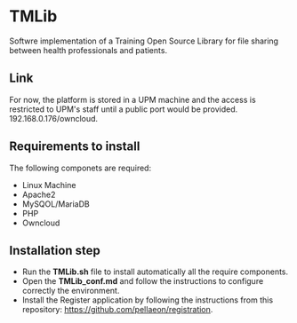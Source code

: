 # TMLib
Softwre implementation of a Training Open Source Library for file sharing between health professionals and patients. 

## Link
For now, the platform is stored in a UPM machine and the access is restricted to UPM's staff until a public port would be provided. 
192.168.0.176/owncloud.

## Requirements to install
The following componets are required:

* Linux Machine
* Apache2
* MySQOL/MariaDB
* PHP
* Owncloud

## Installation step

* Run the **TMLib.sh** file to install automatically all the require components.
* Open the **TMLib_conf.md** and follow the instructions to configure correctly the environment.
* Install the Register application by following the instructions from this repository:
https://github.com/pellaeon/registration.
